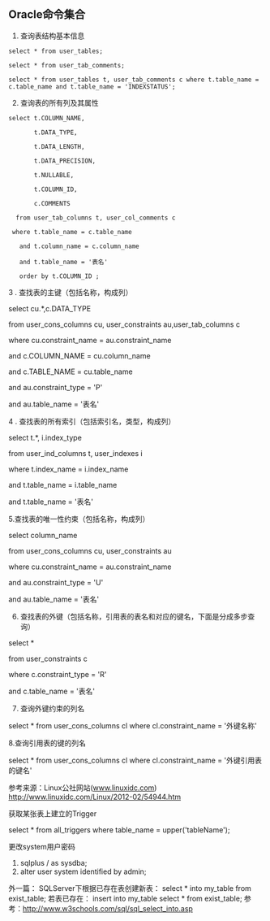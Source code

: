 ## Oracle命令集合

1. 查询表结构基本信息

```
select * from user_tables;

select * from user_tab_comments;

select * from user_tables t, user_tab_comments c where t.table_name = c.table_name and t.table_name = 'INDEXSTATUS';
```

2. 查询表的所有列及其属性

```
select t.COLUMN_NAME,
 
       t.DATA_TYPE,
 
       t.DATA_LENGTH,
 
       t.DATA_PRECISION,
 
       t.NULLABLE,
 
       t.COLUMN_ID,
 
       c.COMMENTS
 
  from user_tab_columns t, user_col_comments c
 
 where t.table_name = c.table_name
 
   and t.column_name = c.column_name
 
   and t.table_name = '表名'
 
   order by t.COLUMN_ID ;
```

3  . 查找表的主键（包括名称，构成列）

select cu.*,c.DATA_TYPE
 
  from user_cons_columns cu, user_constraints au,user_tab_columns c
 
 where cu.constraint_name = au.constraint_name
 
   and c.COLUMN_NAME = cu.column_name
 
   and c.TABLE_NAME = cu.table_name
 
   and au.constraint_type = 'P'
 
   and au.table_name = '表名'
  
4 . 查找表的所有索引（包括索引名，类型，构成列）
 
select t.*, i.index_type
 
  from user_ind_columns t, user_indexes i
 
 where t.index_name = i.index_name
 
   and t.table_name = i.table_name
 
   and t.table_name = '表名'
 
5.查找表的唯一性约束（包括名称，构成列）
 
select column_name
 
  from user_cons_columns cu, user_constraints au
 
 where cu.constraint_name = au.constraint_name
 
   and au.constraint_type = 'U'
 
   and au.table_name = '表名'
 
6. 查找表的外键（包括名称，引用表的表名和对应的键名，下面是分成多步查询）
 
select *
 
  from user_constraints c
 
 where c.constraint_type = 'R'
 
   and c.table_name = '表名'
 
7. 查询外键约束的列名
 
select * from user_cons_columns cl where cl.constraint_name = '外键名称'
 
8.查询引用表的键的列名
 
select * from user_cons_columns cl where cl.constraint_name = '外键引用表的键名'
 

参考来源：Linux公社网站(www.linuxidc.com)  http://www.linuxidc.com/Linux/2012-02/54944.htm

获取某张表上建立的Trigger

select * from all_triggers where table_name = upper('tableName');


更改system用户密码
1. sqlplus / as sysdba;
2. alter user system identified by admin;


外一篇：
SQLServer下根据已存在表创建新表：
select * into my_table from exist_table;
若表已存在：
insert into my_table select * from exist_table;
参考：http://www.w3schools.com/sql/sql_select_into.asp
